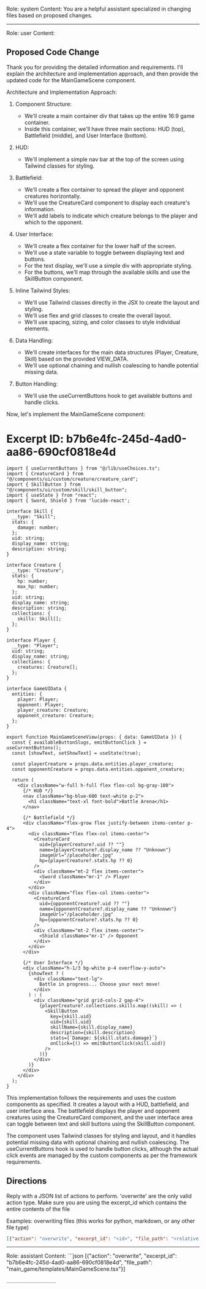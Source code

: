 Role: system
Content: You are a helpful assistant specialized in changing files based on proposed changes.
__________________
Role: user
Content: 
## Proposed Code Change
Thank you for providing the detailed information and requirements. I'll explain the architecture and implementation approach, and then provide the updated code for the MainGameScene component.

Architecture and Implementation Approach:

1. Component Structure:
   - We'll create a main container div that takes up the entire 16:9 game container.
   - Inside this container, we'll have three main sections: HUD (top), Battlefield (middle), and User Interface (bottom).

2. HUD:
   - We'll implement a simple nav bar at the top of the screen using Tailwind classes for styling.

3. Battlefield:
   - We'll create a flex container to spread the player and opponent creatures horizontally.
   - We'll use the CreatureCard component to display each creature's information.
   - We'll add labels to indicate which creature belongs to the player and which to the opponent.

4. User Interface:
   - We'll create a flex container for the lower half of the screen.
   - We'll use a state variable to toggle between displaying text and buttons.
   - For the text display, we'll use a simple div with appropriate styling.
   - For the buttons, we'll map through the available skills and use the SkillButton component.

5. Inline Tailwind Styles:
   - We'll use Tailwind classes directly in the JSX to create the layout and styling.
   - We'll use flex and grid classes to create the overall layout.
   - We'll use spacing, sizing, and color classes to style individual elements.

6. Data Handling:
   - We'll create interfaces for the main data structures (Player, Creature, Skill) based on the provided VIEW_DATA.
   - We'll use optional chaining and nullish coalescing to handle potential missing data.

7. Button Handling:
   - We'll use the useCurrentButtons hook to get available buttons and handle clicks.

Now, let's implement the MainGameScene component:

# Excerpt ID: b7b6e4fc-245d-4ad0-aa86-690cf0818e4d
```tsx main_game/templates/MainGameScene.tsx
import { useCurrentButtons } from "@/lib/useChoices.ts";
import { CreatureCard } from "@/components/ui/custom/creature/creature_card";
import { SkillButton } from "@/components/ui/custom/skill/skill_button";
import { useState } from "react";
import { Sword, Shield } from 'lucide-react';

interface Skill {
  __type: "Skill";
  stats: {
    damage: number;
  };
  uid: string;
  display_name: string;
  description: string;
}

interface Creature {
  __type: "Creature";
  stats: {
    hp: number;
    max_hp: number;
  };
  uid: string;
  display_name: string;
  description: string;
  collections: {
    skills: Skill[];
  };
}

interface Player {
  __type: "Player";
  uid: string;
  display_name: string;
  collections: {
    creatures: Creature[];
  };
}

interface GameUIData {
  entities: {
    player: Player;
    opponent: Player;
    player_creature: Creature;
    opponent_creature: Creature;
  };
}

export function MainGameSceneView(props: { data: GameUIData }) {
  const { availableButtonSlugs, emitButtonClick } = useCurrentButtons();
  const [showText, setShowText] = useState(true);

  const playerCreature = props.data.entities.player_creature;
  const opponentCreature = props.data.entities.opponent_creature;

  return (
    <div className="w-full h-full flex flex-col bg-gray-100">
      {/* HUD */}
      <nav className="bg-blue-600 text-white p-2">
        <h1 className="text-xl font-bold">Battle Arena</h1>
      </nav>

      {/* Battlefield */}
      <div className="flex-grow flex justify-between items-center p-4">
        <div className="flex flex-col items-center">
          <CreatureCard
            uid={playerCreature?.uid ?? ""}
            name={playerCreature?.display_name ?? "Unknown"}
            imageUrl="/placeholder.jpg"
            hp={playerCreature?.stats.hp ?? 0}
          />
          <div className="mt-2 flex items-center">
            <Sword className="mr-1" /> Player
          </div>
        </div>
        <div className="flex flex-col items-center">
          <CreatureCard
            uid={opponentCreature?.uid ?? ""}
            name={opponentCreature?.display_name ?? "Unknown"}
            imageUrl="/placeholder.jpg"
            hp={opponentCreature?.stats.hp ?? 0}
          />
          <div className="mt-2 flex items-center">
            <Shield className="mr-1" /> Opponent
          </div>
        </div>
      </div>

      {/* User Interface */}
      <div className="h-1/3 bg-white p-4 overflow-y-auto">
        {showText ? (
          <div className="text-lg">
            Battle in progress... Choose your next move!
          </div>
        ) : (
          <div className="grid grid-cols-2 gap-4">
            {playerCreature?.collections.skills.map((skill) => (
              <SkillButton
                key={skill.uid}
                uid={skill.uid}
                skillName={skill.display_name}
                description={skill.description}
                stats={`Damage: ${skill.stats.damage}`}
                onClick={() => emitButtonClick(skill.uid)}
              />
            ))}
          </div>
        )}
      </div>
    </div>
  );
}
```

This implementation follows the requirements and uses the custom components as specified. It creates a layout with a HUD, battlefield, and user interface area. The battlefield displays the player and opponent creatures using the CreatureCard component, and the user interface area can toggle between text and skill buttons using the SkillButton component.

The component uses Tailwind classes for styling and layout, and it handles potential missing data with optional chaining and nullish coalescing. The useCurrentButtons hook is used to handle button clicks, although the actual click events are managed by the custom components as per the framework requirements.

## Directions
Reply with a JSON list of actions to perform. 'overwrite' are the only valid action type. 
Make sure you are using the excerpt_id which contains the entire contents of the file

Examples:
overwriting files (this works for python, markdown, or any other file type)
```json output_example1
[{"action": "overwrite", "excerpt_id": "<id>", "file_path": "<relative file path>"}]
```

__________________
Role: assistant
Content: ```json
[{"action": "overwrite", "excerpt_id": "b7b6e4fc-245d-4ad0-aa86-690cf0818e4d", "file_path": "main_game/templates/MainGameScene.tsx"}]
```
__________________
